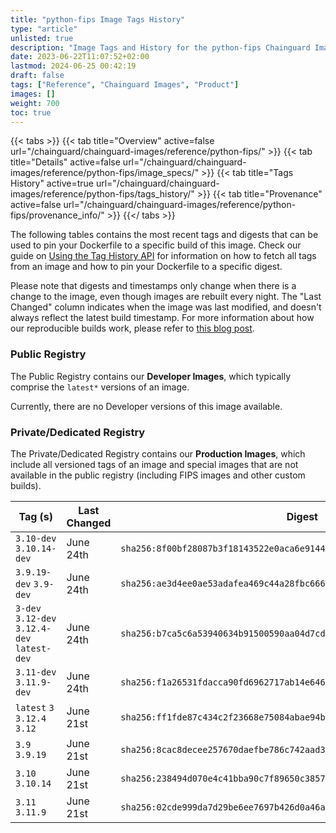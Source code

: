 ```yaml
---
title: "python-fips Image Tags History"
type: "article"
unlisted: true
description: "Image Tags and History for the python-fips Chainguard Image"
date: 2023-06-22T11:07:52+02:00
lastmod: 2024-06-25 00:42:19
draft: false
tags: ["Reference", "Chainguard Images", "Product"]
images: []
weight: 700
toc: true
---
```


{{< tabs >}}
{{< tab title="Overview" active=false url="/chainguard/chainguard-images/reference/python-fips/" >}}
{{< tab title="Details" active=false url="/chainguard/chainguard-images/reference/python-fips/image_specs/" >}}
{{< tab title="Tags History" active=true url="/chainguard/chainguard-images/reference/python-fips/tags_history/" >}}
{{< tab title="Provenance" active=false url="/chainguard/chainguard-images/reference/python-fips/provenance_info/" >}}
{{</ tabs >}}

The following tables contains the most recent tags and digests that can be used to pin your Dockerfile to a specific build of this image. Check our guide on [Using the Tag History API](/chainguard/chainguard-images/using-the-tag-history-api/) for information on how to fetch all tags from an image and how to pin your Dockerfile to a specific digest.

Please note that digests and timestamps only change when there is a change to the image, even though images are rebuilt every night. The "Last Changed" column indicates when the image was last modified, and doesn't always reflect the latest build timestamp. For more information about how our reproducible builds work, please refer to [this blog post](https://www.chainguard.dev/unchained/reproducing-chainguards-reproducible-image-builds).

### Public Registry
The Public Registry contains our **Developer Images**, which typically comprise the `latest*` versions of an image.

Currently, there are no Developer versions of this image available.

### Private/Dedicated Registry
The Private/Dedicated Registry contains our **Production Images**, which include all versioned tags of an image and special images that are not available in the public registry (including FIPS images and other custom builds).

| Tag (s)                                       | Last Changed | Digest                                                                    |
|-----------------------------------------------|--------------|---------------------------------------------------------------------------|
|  `3.10-dev` `3.10.14-dev`                     | June 24th    | `sha256:8f00bf28087b3f18143522e0aca6e9144d8f98bdec058811a0c752a270b2038c` |
|  `3.9.19-dev` `3.9-dev`                       | June 24th    | `sha256:ae3d4ee0ae53adafea469c44a28fbc666e16b1869434b1bdf947278761b11707` |
|  `3-dev` `3.12-dev` `3.12.4-dev` `latest-dev` | June 24th    | `sha256:b7ca5c6a53940634b91500590aa04d7cd0cfe919687156ad2add9d09f30622c3` |
|  `3.11-dev` `3.11.9-dev`                      | June 24th    | `sha256:f1a26531fdacca90fd6962717ab14e646e27293cae0a90fc92253ad1cf165649` |
|  `latest` `3` `3.12.4` `3.12`                 | June 21st    | `sha256:ff1fde87c434c2f23668e75084abae94bbcf5b3760b3b80769d9a63ce447fb2f` |
|  `3.9` `3.9.19`                               | June 21st    | `sha256:8cac8decee257670daefbe786c742aad30246b8adc124201a101cd730059b4cc` |
|  `3.10` `3.10.14`                             | June 21st    | `sha256:238494d070e4c41bba90c7f89650c385785086e6d504e763c973a9635a0cff2b` |
|  `3.11` `3.11.9`                              | June 21st    | `sha256:02cde999da7d29be6ee7697b426d0a46a2f5097bf2c9e552412f5f6ec23e6aa4` |

